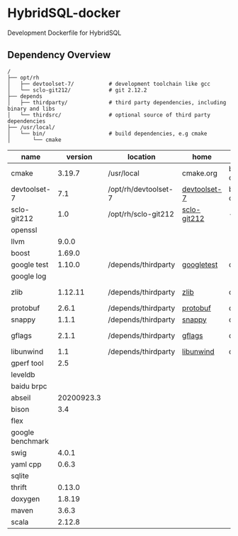 # HybridSQL-docker

Development Dockerfile for HybridSQL

## Dependency Overview

```
/
├── opt/rh
│   ├── devtoolset-7/           # development toolchain like gcc
│   └── sclo-git212/            # git 2.12.2
├── depends
│   ├── thirdparty/             # third party dependencies, including binary and libs
│   └── thirdsrc/               # optional source of third party dependencies
├── /usr/local/
│   └── bin/                    # build dependencies, e.g cmake
│       └── cmake
```

| name | version | location | home | type | usage |
| ---- | ----    |  ----    | ---- | ---- | ----  |
| cmake | 3.19.7 | /usr/local | cmake.org | build dependency | build system tool |
| devtoolset-7 | 7.1 | /opt/rh/devtoolset-7 | [devtoolset-7](https://www.softwarecollections.org/en/scls/rhscl/devtoolset-7/) | build dependency | toolchain |
| sclo-git212 | 1.0 | /opt/rh/sclo-git212 | [sclo-git212](https://www.softwarecollections.org/en/scls/sclo/sclo-git212/) | - | version control |
| openssl |
| llvm | 9.0.0 | 
| boost | 1.69.0 |
| google test | 1.10.0 | /depends/thirdparty | [googletest](https://github.com/google/googletest) | dependency | test lib |
| google log |
| zlib | 1.12.11 | /depends/thirdparty | [zlib](https://github.com/madler/zlib) | dependency | compression library |
| protobuf | 2.6.1 | /depends/thirdparty |  [protobuf](https://github.com/protocolbuffers/protobuf) | dependency | serialization |
| snappy | 1.1.1 | /depends/thirdparty | [snappy](https://github.com/google/snappy) | dependency | compression |
| gflags | 2.1.1 | /depends/thirdparty | [gflags](https://github.com/gflags/gflags) | dependency | command line lib |
| libunwind | 1.1 | /depends/thirdparty | [libunwind](https://github.com/libunwind/libunwind) | dependency | lib |
| gperf tool | 2.5 |
| leveldb | 
| baidu brpc | 
| abseil | 20200923.3 |
| bison | 3.4 | 
| flex |
| google benchmark |
| swig | 4.0.1 | 
| yaml cpp | 0.6.3 | 
| sqlite |
| thrift | 0.13.0 |
| doxygen | 1.8.19 |
| maven | 3.6.3 |
| scala | 2.12.8 |
